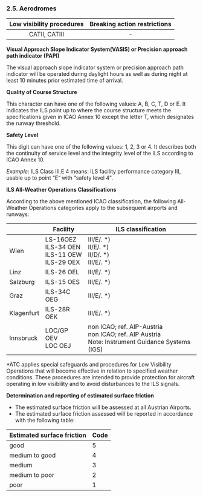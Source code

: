 ### 	2.5. Aerodromes

| Low visibility procedures | Breaking action restrictions |
| :-----------------------: | :--------------------------: |
|       CATII, CATIII       |              -               |

**Visual Approach Slope Indicator System(VASIS) or Precision approach path indicator (PAPI)**

The visual approach slope indicator system or precision approach path indicator will be operated during daylight hours as well as during night at least 10 minutes prior estimated time of arrival.

**Quality of Course Structure**

This character can have one of the following  values: A, B, C, T, D or E. It indicates the ILS point up to where the course structure meets the specifications given in ICAO Annex 10 except the letter T, which designates the runway threshold. 

**Safety Level**

This digit can have one of the following values: 1, 2, 3 or 4. It describes both the continuity of service level  and the integrity level of the ILS  according to ICAO Annex 10.

*Example:* ILS Class III.E 4 means: ILS facility performance category III, usable up to point “E“ with “safety level 4".

**ILS All-Weather Operations Classifications**

According to the above mentioned ICAO classification, the following All-Weather Operations categories apply to the subsequent airports and runways:

|            | Facility                                                  | ILS classification                                           |
| ---------- | --------------------------------------------------------- | ------------------------------------------------------------ |
| Wien       | LS-16OEZ<br />ILS-34 OEN <br />ILS-11 OEW<br />ILS-29 OEX | III/E/. *)<br />II/E/. *)<br />II/D/. *)<br />III/E/. *)     |
| Linz       | ILS-26       OEL                                          | III/E/. *)                                                   |
| Salzburg   | ILS-15       OES                                          | III/E/. *)                                                   |
| Graz       | ILS-34C    OEG                                            | III/E/. *)                                                   |
| Klagenfurt | ILS-28R    OEK                                            | III/E/. *)                                                   |
| Innsbruck  | LOC/GP       OEV<br />LOC              OEJ                | non ICAO; ref. AIP-Austria<br />non ICAO; ref. AIP Austria<br />Note: Instrument Guidance Systems (IGS) |

*ATC applies special safeguards and procedures for Low Visibility Operations that will become effective in  relation to specified weather conditions. These procedures are intended to provide protection for  aircraft operating in low visibility and  to avoid disturbances to the ILS signals.

**Determination and reporting of estimated surface friction**

- The estimated surface friction will be assessed at all Austrian Airports.
- The estimated surface friction assessed will be reported in accordance with the following table:

| Estimated surface friction | Code |
| -------------------------- | ---- |
| good                       | 5    |
| medium to good             | 4    |
| medium                     | 3    |
| medium to poor             | 2    |
| poor                       | 1    |

